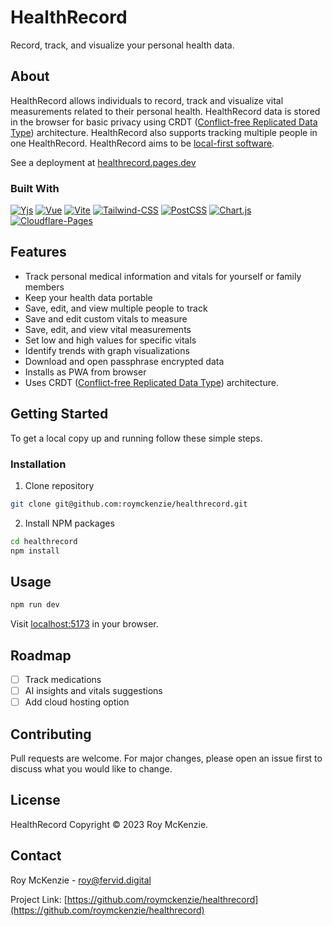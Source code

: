 # HealthRecord
Record, track, and visualize your personal health data.

## About
HealthRecord allows individuals to record, track and visualize vital measurements related to their personal health. HealthRecord data is stored in the browser for basic privacy using CRDT ([Conflict-free Replicated Data Type](https://crdt.tech/)) architecture. HealthRecord also supports tracking multiple people in one HealthRecord. HealthRecord aims to be [local-first software](https://www.inkandswitch.com/local-first/).

See a deployment at [healthrecord.pages.dev](https://healthrecord.pages.dev/)

### Built With
[![Yjs][Yjs]][Yjs-url] [![Vue][Vue.js]][Vue-url] [![Vite][Vite]][Vite-url] [![Tailwind-CSS][Tailwind-CSS]][Tailwind-CSS-url] [![PostCSS][PostCSS]][PostCSS-url] [![Chart.js][Chart.js]][Chartjs-url] [![Cloudflare-Pages][Cloudflare-Pages]][Cloudflare-Pages-url]

## Features
* Track personal medical information and vitals for yourself or family members
* Keep your health data portable
* Save, edit, and view multiple people to track
* Save and edit custom vitals to measure
* Save, edit, and view vital measurements
* Set low and high values for specific vitals
* Identify trends with graph visualizations
* Download and open passphrase encrypted data
* Installs as PWA from browser
* Uses CRDT ([Conflict-free Replicated Data Type](https://crdt.tech/)) architecture.

## Getting Started
To get a local copy up and running follow these simple steps.

### Installation

1. Clone repository
```sh
git clone git@github.com:roymckenzie/healthrecord.git
```

2. Install NPM packages
```sh
cd healthrecord
npm install
```

## Usage
```sh
npm run dev
```

Visit [localhost:5173](http://localhost:5173) in your browser.

## Roadmap
- [ ] Track medications
- [ ] AI insights and vitals suggestions
- [ ] Add cloud hosting option

## Contributing
Pull requests are welcome. For major changes, please open an issue first to discuss what you would like to change.

## License
HealthRecord Copyright &copy; 2023 Roy McKenzie.

## Contact

Roy McKenzie - roy@fervid.digital

Project Link: [https://github.com/roymckenzie/healthrecord](https://github.com/roymckenzie/healthrecord)


<!-- Badges -->
[Vue.js]: https://img.shields.io/badge/Vue.js-35495E?style=for-the-badge&logo=vuedotjs&logoColor=4FC08D
[Vue-url]: https://vuejs.org/

[Vite]: https://img.shields.io/badge/Vite-B73BFE?style=for-the-badge&logo=vite&logoColor=FFD62E
[Vite-url]: https://vitejs.dev/

[Tailwind-CSS]: https://img.shields.io/badge/Tailwind_CSS-38B2AC?style=for-the-badge&logo=tailwind-css&logoColor=white
[Tailwind-CSS-url]: https://tailwindcss.com/

[Chart.js]: https://img.shields.io/badge/Chart%20js-FF6384?style=for-the-badge&logo=chartdotjs&logoColor=white
[Chartjs-url]: https://www.chartjs.org/

[PostCSS]: https://img.shields.io/badge/postcss-DD3A0A?style=for-the-badge&logo=postcss&logoColor=white
[PostCSS-url]: https://postcss.org/

[Cloudflare-Pages]: https://img.shields.io/badge/Cloudflare%20Pages-F38020?style=for-the-badge&logo=Cloudflare%20Pages&logoColor=white
[Cloudflare-Pages-url]: https://pages.cloudflare.com/

[Yjs]: https://img.shields.io/badge/Yjs-6beb84?style=for-the-badge
[Yjs-url]: https://docs.yjs.dev/

